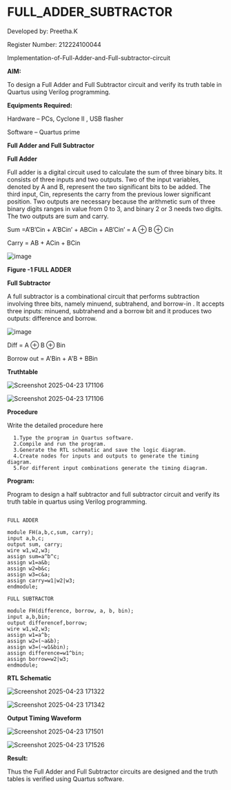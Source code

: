 # FULL_ADDER_SUBTRACTOR

Developed by: Preetha.K

Register Number: 212224100044

Implementation-of-Full-Adder-and-Full-subtractor-circuit

**AIM:**

To design a Full Adder and Full Subtractor circuit and verify its truth table in Quartus using Verilog programming.

**Equipments Required:**

Hardware – PCs, Cyclone II , USB flasher

Software – Quartus prime

**Full Adder and Full Subtractor**

**Full Adder**

Full adder is a digital circuit used to calculate the sum of three binary bits. It consists of three inputs and two outputs. Two of the input variables, denoted by A and B, represent the two significant bits to be added. The third input, Cin, represents the carry from the previous lower significant position. Two outputs are necessary because the arithmetic sum of three binary digits ranges in value from 0 to 3, and binary 2 or 3 needs two digits. The two outputs are sum and carry.

Sum =A’B’Cin + A’BCin’ + ABCin + AB’Cin’ = A ⊕ B ⊕ Cin 

Carry = AB + ACin + BCin

![image](https://github.com/naavaneetha/FULL_ADDER_SUBTRACTOR/assets/154305477/0f30ba51-5ffb-4198-845f-18e054f675e7)

**Figure -1 FULL ADDER**

**Full Subtractor**

A full subtractor is a combinational circuit that performs subtraction involving three bits, namely minuend, subtrahend, and borrow-in . It accepts three inputs: minuend, subtrahend and a borrow bit and it produces two outputs: difference and borrow.

![image](https://github.com/naavaneetha/FULL_ADDER_SUBTRACTOR/assets/154305477/02b24f51-ab51-4304-9ad6-7b81ffc1ead5)

Diff = A ⊕ B ⊕ Bin 

Borrow out = A'Bin + A'B + BBin

**Truthtable**

![Screenshot 2025-04-23 171106](https://github.com/user-attachments/assets/bc08f330-b963-4fed-8469-697314b99d89)

![Screenshot 2025-04-23 171106](https://github.com/user-attachments/assets/799a4c29-eda2-4bd9-9a2e-456ae35ddc04)

**Procedure**

Write the detailed procedure here

```
  1.Type the program in Quartus software.
  2.Compile and run the program.
  3.Generate the RTL schematic and save the logic diagram.
  4.Create nodes for inputs and outputs to generate the timing diagram.
  5.For different input combinations generate the timing diagram.
```

**Program:**

Program to design a half subtractor and full subtractor circuit and verify its truth table in quartus using Verilog programming.

```

FULL ADDER

module FH(a,b,c,sum, carry);
input a,b,c;
output sum, carry;
wire w1,w2,w3;
assign sum=a^b^c;
assign w1=a&b;
assign w2=b&c;
assign w3=c&a;
assign carry=w1|w2|w3;
endmodule;

FULL SUBTRACTOR

module FH(difference, borrow, a, b, bin);
input a,b,bin;
output differencef,borrow;
wire w1,w2,w3;
assign w1=a^b;
assign w2=(~a&b);
assign w3=(~w1&bin);
assign difference=w1^bin;
assign borrow=w2|w3;
endmodule;
```

**RTL Schematic**

![Screenshot 2025-04-23 171322](https://github.com/user-attachments/assets/2fa7c4cb-3480-45b4-8b8d-e2b8edbf9049)


![Screenshot 2025-04-23 171342](https://github.com/user-attachments/assets/67d5f92b-1d1d-459e-bf5d-3fb22672bb3d)


**Output Timing Waveform**

![Screenshot 2025-04-23 171501](https://github.com/user-attachments/assets/3981b9c1-7031-4fcb-a410-c945a09c5a36)

![Screenshot 2025-04-23 171526](https://github.com/user-attachments/assets/f5ac0aea-8e01-427a-9cb7-b4ff07db6606)

**Result:**

Thus the Full Adder and Full Subtractor circuits are designed and the truth tables is verified using Quartus software.



